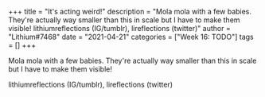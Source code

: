 +++
title = "It's acting weird!"
description = "Mola mola with a few babies. They're actually way smaller than this in scale but I have to make them visible!   lithiumreflections (IG/tumblr), lireflections (twitter)"
author = "Lithium#7468"
date = "2021-04-21"
categories = ["Week 16: TODO"]
tags = []
+++

Mola mola with a few babies. They're actually way smaller than this in scale but I have to make them visible! 

lithiumreflections (IG/tumblr), lireflections (twitter)
